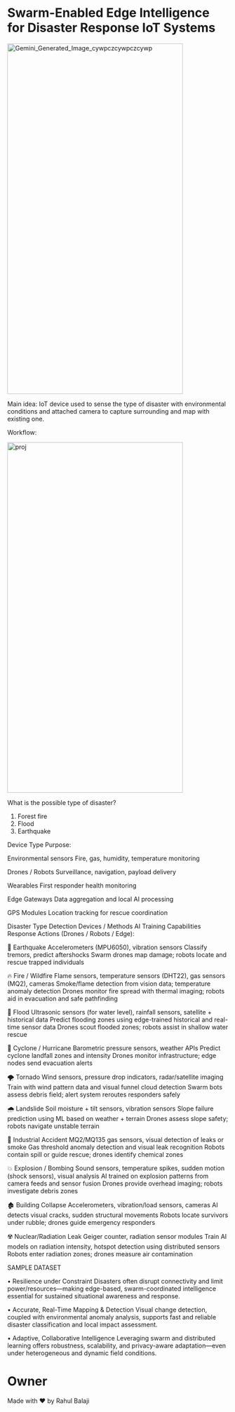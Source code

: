 # Swarm-Enabled Edge Intelligence for Disaster Response IoT Systems

<img width="400" height="800" alt="Gemini_Generated_Image_cywpczcywpczcywp" src="https://github.com/user-attachments/assets/c2f3e7d3-84aa-4a0f-9973-4c9b25dfd8c3" />

Main idea: IoT device used to sense the type of disaster with environmental conditions and attached camera to capture surrounding and map with existing one.

Workflow:


<img width="400" height="800" alt="proj" src="https://github.com/user-attachments/assets/21d4ee06-219d-4421-825e-c70ca9ddd0ba" />



What is the possible type of disaster?
1.	Forest fire 
2.	Flood
3.	Earthquake 

Device Type	Purpose:

Environmental sensors	Fire, gas, humidity, temperature monitoring

Drones / Robots	Surveillance, navigation, payload delivery

Wearables	First responder health monitoring

Edge Gateways	Data aggregation and local AI processing

GPS Modules	Location tracking for rescue coordination

Disaster Type	Detection Devices / Methods	AI Training Capabilities	Response Actions (Drones / Robots / Edge):

🌋 Earthquake	Accelerometers (MPU6050), vibration sensors	Classify tremors, predict aftershocks	Swarm drones map damage; robots locate and rescue trapped individuals

🔥 Fire / Wildfire	Flame sensors, temperature sensors (DHT22), gas sensors (MQ2), cameras	Smoke/flame detection from vision data; temperature anomaly detection	Drones monitor fire spread with thermal imaging; robots aid in evacuation and safe pathfinding

🌊 Flood	Ultrasonic sensors (for water level), rainfall sensors, satellite + historical data	Predict flooding zones using edge-trained historical and real-time sensor data	Drones scout flooded zones; robots assist in shallow water rescue

💨 Cyclone / Hurricane	Barometric pressure sensors, weather APIs	Predict cyclone landfall zones and intensity	Drones monitor infrastructure; edge nodes send evacuation alerts

🌪️ Tornado	Wind sensors, pressure drop indicators, radar/satellite imaging	Train with wind pattern data and visual funnel cloud detection	Swarm bots assess debris field; alert system reroutes responders safely

🌧️ Landslide	Soil moisture + tilt sensors, vibration sensors	Slope failure prediction using ML based on weather + terrain	Drones assess slope safety; robots navigate unstable terrain

🔌 Industrial Accident	MQ2/MQ135 gas sensors, visual detection of leaks or smoke	Gas threshold anomaly detection and visual leak recognition	Robots contain spill or guide rescue; drones identify chemical zones

💥 Explosion / Bombing	Sound sensors, temperature spikes, sudden motion (shock sensors), visual analysis	AI trained on explosion patterns from camera feeds and sensor fusion	Drones provide overhead imaging; robots investigate debris zones

🏚️ Building Collapse	Accelerometers, vibration/load sensors, cameras	AI detects visual cracks, sudden structural movements	Robots locate survivors under rubble; drones guide emergency responders

☢️ Nuclear/Radiation Leak	Geiger counter, radiation sensor modules	Train AI models on radiation intensity, hotspot detection using distributed sensors	Robots enter radiation zones; drones measure air contamination

SAMPLE DATASET

•	Resilience under Constraint
Disasters often disrupt connectivity and limit power/resources—making edge-based, swarm-coordinated intelligence essential for sustained situational awareness and response.

•	Accurate, Real-Time Mapping & Detection
Visual change detection, coupled with environmental anomaly analysis, supports fast and reliable disaster classification and local impact assessment.

•	Adaptive, Collaborative Intelligence
Leveraging swarm and distributed learning offers robustness, scalability, and privacy-aware adaptation—even under heterogeneous and dynamic field conditions.

# Owner

Made with ❤️ by Rahul Balaji
